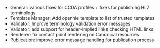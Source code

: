 * General: various fixes for CCDA profiles + fixes for publishing HL7 terminology
* Template Manager: Add openhie template to list of trusted templates
* Validator: Improve terminology validation error messages
* Validator: add support for header-implied links checking HTML links
* Renderer: fix contact point rendering on Canonical resources
* Publication: improve error message handling for publication process

